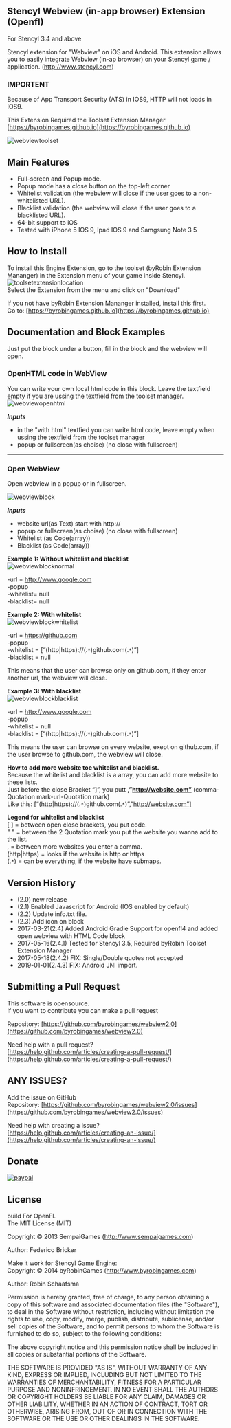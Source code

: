 ## Stencyl Webview (in-app browser) Extension (Openfl)

For Stencyl 3.4 and above

Stencyl extension for "Webview" on iOS and Android. This extension allows you to easily integrate Webview (in-ap browser) on your Stencyl game / application. (http://www.stencyl.com)

### IMPORTENT

Because of App Transport Security (ATS) in IOS9, HTTP will not loads in IOS9.

This Extension Required the Toolset Extension Manager [https://byrobingames.github.io](https://byrobingames.github.io)

![webviewtoolset](https://byrobingames.github.io/img/webview/webviewtoolset.png)

## Main Features

- Full-screen and Popup mode.
- Popup mode has a close button on the top-left corner
- Whitelist validation (the webview will close if the user goes to a non-whitelisted URL).
- Blacklist validation (the webview will close if the user goes to a blacklisted URL).
- 64-bit support to iOS
- Tested with iPhone 5 IOS 9, Ipad IOS 9 and Samgsung Note 3 5

## How to Install

To install this Engine Extension, go to the toolset (byRobin Extension Mananger) in the Extension menu of your game inside Stencyl.<br/>
![toolsetextensionlocation](https://byrobingames.github.io/img/toolset/toolsetextensionlocation.png)<br/>
Select the Extension from the menu and click on "Download"

If you not have byRobin Extension Mananger installed, install this first.<br/>
Go to: [https://byrobingames.github.io](https://byrobingames.github.io)
 
## Documentation and Block Examples

Just put the block under a button, fill in the block and the webview will open.

### OpenHTML code in WebView
You can write your own local html code in this block. Leave the textfield empty if you are ussing the textfield from the toolset manager.<br/>
![webviewopenhtml](https://byrobingames.github.io/img/webview/webviewopenhtml.png)

***Inputs***<br/>
- in the "with html" textfied you can write html code, leave empty when ussing the textfield from the toolset manager<br/>
- popup or fullscreen(as choise) (no close with fullscreen)<br/>

<hr/>

### Open WebView
Open webview in a popup or in fullscreen.

![webviewblock](https://byrobingames.github.io/img/webview/webviewblock.png)

***Inputs***<br/>
- website url(as Text) start with http://<br/>
- popup or fullscreen(as choise) (no close with fullscreen)<br/>
- Whitelist (as Code(array))<br/>
- Blacklist (as Code(array))<br/>

**Example 1: Without whitelist and blacklist**<br/>
![webviewblocknormal](https://byrobingames.github.io/img/webview/webviewblocknormal.png)<br/>

-url = http://www.google.com<br/>
-popup<br/>
-whitelist= null<br/>
-blacklist= null

**Example 2: With whitelist**<br/>
![webviewblockwhitelist](https://byrobingames.github.io/img/webview/webviewblockwhitelist.png)

-url = https://github.com<br/>
-popup<br/>
-whitelist = [“(http|https)://(.`*`)github.com(.`*`)”]<br/>
-blacklist = null<br/>

This means that the user can browse only on github.com, if they enter another url, the webview will close.

**Example 3: With blacklist**<br/>
![webviewblockblacklist](https://byrobingames.github.io/img/webview/webviewblockblacklist.png)

-url = http://www.google.com<br/>
-popup<br/>
-whitelist = null<br/>
-blacklist = [“(http|https)://(.`*`)github.com(.`*`)”]<br/>

This means the user can browse on every website, exept on github.com, if the user browse to github.com, the webview will close.

**How to add more website toe whitelist and blacklist.**<br/>
Because the whitelist and blacklist is a array, you can add more website to these lists.<br/>
Just before the close Bracket “]”, you putt **,”http://website.com”** (comma-Quotation mark-url-Quotation mark)<br/>
Like this: [“(http|https)://(.`*`)github.com(.`*`)”,”http://website.com”] 

**Legend for whitelist and blacklist**<br/>
[ ] = between open close brackets, you put code.<br/>
" " = between the 2 Quotation mark you put the website you wanna add to the list.<br/>
, = between more websites you enter a comma.<br/>
(http|https) = looks if the website is http or https<br/>
(.`*`) = can be everything,  if  the website have submaps.<br/>

## Version History

- (2.0)  new release
- (2.1) Enabled Javascript for Android (IOS enabled by default)
- (2.2) Update info.txt file.
- (2.3) Add icon on block
- 2017-03-21(2.4) Added Android Gradle Support for openfl4 and added open webview with HTML Code block
- 2017-05-16(2.4.1) Tested for Stencyl 3.5, Required byRobin Toolset Extension Manager
- 2017-05-18(2.4.2) FIX: Single/Double quotes not accepted
- 2019-01-01(2.4.3) FIX: Android JNI import.

## Submitting a Pull Request

This software is opensource.<br/>
If you want to contribute you can make a pull request

Repository: [https://github.com/byrobingames/webview2.0](https://github.com/byrobingames/webview2.0)

Need help with a pull request?<br/>
[https://help.github.com/articles/creating-a-pull-request/](https://help.github.com/articles/creating-a-pull-request/)

## ANY ISSUES?

Add the issue on GitHub<br/>
Repository: [https://github.com/byrobingames/webview2.0/issues](https://github.com/byrobingames/webview2.0/issues)

Need help with creating a issue?<br/>
[https://help.github.com/articles/creating-an-issue/](https://help.github.com/articles/creating-an-issue/)


## Donate

[![paypal](https://www.paypalobjects.com/en_US/i/btn/btn_donateCC_LG.gif)](https://www.paypal.com/cgi-bin/webscr?cmd=_s-xclick&hosted_button_id=HKLGFCAGKBMFL)<br />

## License

build For OpenFl.<br/>
The MIT License (MIT)

Copyright &copy; 2013 SempaiGames (http://www.sempaigames.com)

Author: Federico Bricker

Make it work for Stencyl Game Engine:<br/>
Copyright © 2014 byRobinGames (http://www.byrobingames.com)

Author: Robin Schaafsma

Permission is hereby granted, free of charge, to any person obtaining a copy of this software and associated documentation files (the "Software"), to deal in the Software without restriction, including without limitation the rights to use, copy, modify, merge, publish, distribute, sublicense, and/or sell copies of the Software, and to permit persons to whom the Software is furnished to do so, subject to the following conditions:

The above copyright notice and this permission notice shall be included in all copies or substantial portions of the Software.

THE SOFTWARE IS PROVIDED "AS IS", WITHOUT WARRANTY OF ANY KIND, EXPRESS OR IMPLIED, INCLUDING BUT NOT LIMITED TO THE WARRANTIES OF MERCHANTABILITY, FITNESS FOR A PARTICULAR PURPOSE AND NONINFRINGEMENT. IN NO EVENT SHALL THE AUTHORS OR COPYRIGHT HOLDERS BE LIABLE FOR ANY CLAIM, DAMAGES OR OTHER LIABILITY, WHETHER IN AN ACTION OF CONTRACT, TORT OR OTHERWISE, ARISING FROM, OUT OF OR IN CONNECTION WITH THE SOFTWARE OR THE USE OR OTHER DEALINGS IN THE SOFTWARE.
